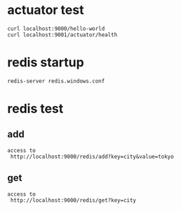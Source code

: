 # actuator test

```
curl localhost:9000/hello-world
curl localhost:9001/actuator/health
```

# redis startup

```
redis-server redis.windows.conf
```

# redis test

## add

```
access to
 http://localhost:9000/redis/add?key=city&value=tokyo
```

## get

```
access to
 http://localhost:9000/redis/get?key=city
```
